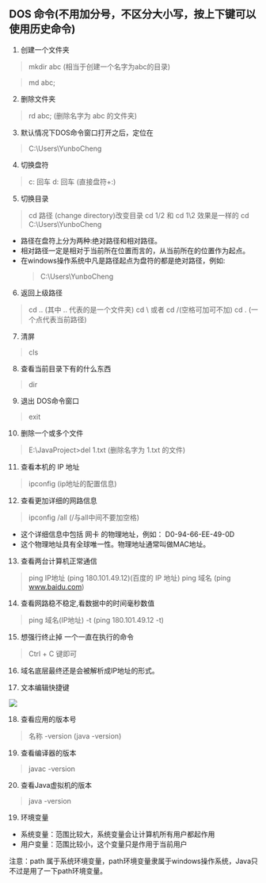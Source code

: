 ## DOS 命令(不用加分号，不区分大小写，按上下键可以使用历史命令)
1. 创建一个文件夹
> mkdir abc (相当于创建一个名字为abc的目录)

> md abc;
2. 删除文件夹
> rd abc; (删除名字为 abc 的文件夹)
3. 默认情况下DOS命令窗口打开之后，定位在
> C:\Users\YunboCheng
4. 切换盘符
> c: 回车 d: 回车 (直接盘符+:)
5. 切换目录
> cd 路径 (change directory)改变目录
> cd 1/2 和 cd 1\2 效果是一样的
> cd C:\Users\YunboCheng
- 路径在盘符上分为两种:绝对路径和相对路径。
- 相对路径一定是相对于当前所在位置而言的，从当前所在的位置作为起点。
- 在windows操作系统中凡是路径起点为盘符的都是绝对路径，例如:
  > C:\Users\YunboCheng
6. 返回上级路径
> cd .. (其中 .. 代表的是一个文件夹)
> cd \ 或者 cd /(空格可加可不加)
> cd . (一个点代表当前路径)
7. 清屏
> cls
8. 查看当前目录下有的什么东西
> dir
9. 退出 DOS命令窗口
> exit
10. 删除一个或多个文件
> E:\JavaProject>del 1.txt (删除名字为 1.txt 的文件)
11. 查看本机的 IP 地址
> ipconfig (ip地址的配置信息)
12. 查看更加详细的网路信息
> ipconfig /all (/与all中间不要加空格)
- 这个详细信息中包括 网卡 的物理地址，例如： D0-94-66-EE-49-0D
- 这个物理地址具有全球唯一性。物理地址通常叫做MAC地址。
13. 查看两台计算机正常通信
> ping IP地址 (ping 180.101.49.12)(百度的 IP 地址)
> ping 域名 (ping www.baidu.com)
14. 查看网路稳不稳定,看数据中的时间毫秒数值
> ping 域名(IP地址) -t (ping 180.101.49.12 -t)
15. 想强行终止掉 一个一直在执行的命令
> Ctrl + C 键即可
16. 域名底层最终还是会被解析成IP地址的形式。

17. 文本编辑快捷键

![](https://gitee.com/YunboCheng/imageBad/raw/master/image/20210507165634.png)

18. 查看应用的版本号
> 名称 -version (java -version)

19. 查看编译器的版本
> javac -version

20. 查看Java虚拟机的版本
> java -version

19. 环境变量
- 系统变量：范围比较大，系统变量会让计算机所有用户都起作用
- 用户变量：范围比较小，这个变量只是作用于当前用户

注意：path 属于系统环境变量，path环境变量隶属于windows操作系统，Java只不过是用了一下path环境变量。
 
